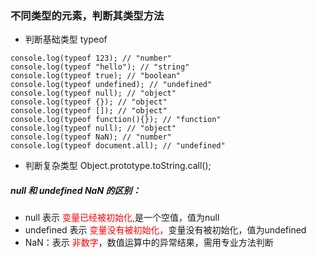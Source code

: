 ### 不同类型的元素，判断其类型方法
 - 判断基础类型 typeof
  ```
  console.log(typeof 123); // "number"
  console.log(typeof "hello"); // "string"
  console.log(typeof true); // "boolean"
  console.log(typeof undefined); // "undefined"
  console.log(typeof null); // "object"
  console.log(typeof {}); // "object"
  console.log(typeof []); // "object"
  console.log(typeof function(){}); // "function"
  console.log(typeof null); // "object"
  console.log(typeof NaN); // "number"
  console.log(typeof document.all); // "undefined"
  ```

  - 判断复杂类型
    Object.prototype.toString.call();


  #####  null 和 undefined  NaN 的区别：
  - null 表示  <span style="color: red;">变量已经被初始化,</span>是一个空值，值为null
  - undefined 表示  <span style="color: red;">变量没有被初始化，</span>变量没有被初始化，值为undefined
  - NaN：表示   <span style="color: red;">非数字</span>，数值运算中的异常结果，需用专业方法判断


  